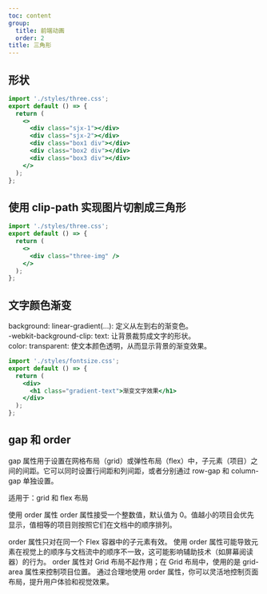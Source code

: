 ```yaml
---
toc: content
group:
  title: 前端动画
  order: 2
title: 三角形
---
```


## 形状

```jsx
import './styles/three.css';
export default () => {
  return (
    <>
      <div class="sjx-1"></div>
      <div class="sjx-2"></div>
      <div class="box1 div"></div>
      <div class="box2 div"></div>
      <div class="box3 div"></div>
    </>
  );
};
```

## 使用 clip-path 实现图片切割成三角形

```jsx
import './styles/three.css';
export default () => {
  return (
    <>
      <div class="three-img" />
    </>
  );
};
```

## 文字颜色渐变

background: linear-gradient(...): 定义从左到右的渐变色。  
-webkit-background-clip: text: 让背景裁剪成文字的形状。  
color: transparent: 使文本颜色透明，从而显示背景的渐变效果。

```jsx
import './styles/fontsize.css';
export default () => {
  return (
    <div>
      <h1 class="gradient-text">渐变文字效果</h1>
    </div>
  );
};
```

## gap 和 order

gap 属性用于设置在网格布局（grid）或弹性布局（flex）中，子元素（项目）之间的间距。它可以同时设置行间距和列间距，或者分别通过 row-gap 和 column-gap 单独设置。

适用于：grid 和 flex 布局

使用 order 属性
order 属性接受一个整数值，默认值为 0。值越小的项目会优先显示，值相等的项目则按照它们在文档中的顺序排列。

order 属性只对在同一个 Flex 容器中的子元素有效。
使用 order 属性可能导致元素在视觉上的顺序与文档流中的顺序不一致，这可能影响辅助技术（如屏幕阅读器）的行为。
order 属性对 Grid 布局不起作用；在 Grid 布局中，使用的是 grid-area 属性来控制项目位置。
通过合理地使用 order 属性，你可以灵活地控制页面布局，提升用户体验和视觉效果。
